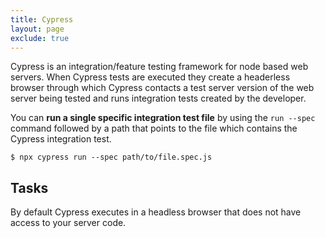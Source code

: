 ```yaml
---
title: Cypress
layout: page
exclude: true
---
```

Cypress is an integration/feature testing framework for node based web servers. When Cypress tests are executed they create a headerless browser through which Cypress contacts a test server version of the web server being tested and runs integration tests created by the developer.

You can **run a single specific integration test file** by using the `run --spec` command followed by a path that points to the file which contains the Cypress integration test.
```
$ npx cypress run --spec path/to/file.spec.js
```

## Tasks
By default Cypress executes in a headless browser that does not have access to your server code.
<!--stackedit_data:
eyJoaXN0b3J5IjpbLTIwMzY0OTk4MTksMjEwNzI4MDU5Ml19
-->